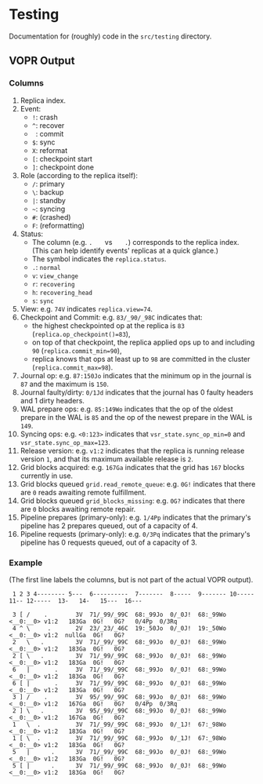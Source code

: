# Testing

Documentation for (roughly) code in the `src/testing` directory.

## VOPR Output

### Columns

1. Replica index.
2. Event:
    - `!`: crash
    - `^`: recover
    - ` `: commit
    - `$`: sync
    - `X`: reformat
    - `[`: checkpoint start
    - `]`: checkpoint done
3. Role (according to the replica itself):
    - `/`: primary
    - `\`: backup
    - `|`: standby
    - `~`: syncing
    - `#`: (crashed)
    - `F`: (reformatting)
4. Status:
    - The column (e.g. `.   ` vs `   .`) corresponds to the replica index. (This can help identify events' replicas at a quick glance.)
    - The symbol indicates the `replica.status`.
    - `.`: `normal`
    - `v`: `view_change`
    - `r`: `recovering`
    - `h`: `recovering_head`
    - `s`: `sync`
5. View: e.g. `74V` indicates `replica.view=74`.
6. Checkpoint and Commit: e.g. `83/_90/_98C` indicates that:
   - the highest checkpointed op at the replica is `83` (`replica.op_checkpoint()=83`),
   - on top of that checkpoint, the replica applied ops up to and including `90` (`replica.commit_min=90`),
   - replica knows that ops at least up to `98` are committed in the cluster (`replica.commit_max=98`).
7. Journal op: e.g. `87:150Jo` indicates that the minimum op in the journal is `87` and the maximum is `150`.
8. Journal faulty/dirty: `0/1Jd` indicates that the journal has 0 faulty headers and 1 dirty headers.
9. WAL prepare ops: e.g. `85:149Wo` indicates that the op of the oldest prepare in the WAL is `85` and the op of the newest prepare in the WAL is `149`.
10. Syncing ops: e.g. `<0:123>` indicates that `vsr_state.sync_op_min=0` and `vsr_state.sync_op_max=123`.
11. Release version: e.g. `v1:2` indicates that the replica is running release version `1`, and that its maximum available release is `2`.
12. Grid blocks acquired: e.g. `167Ga` indicates that the grid has `167` blocks currently in use.
13. Grid blocks queued `grid.read_remote_queue`: e.g. `0G!` indicates that there are `0` reads awaiting remote fulfillment.
14. Grid blocks queued `grid_blocks_missing`: e.g. `0G?` indicates that there are `0` blocks awaiting remote repair.
15. Pipeline prepares (primary-only): e.g. `1/4Pp` indicates that the primary's pipeline has 2 prepares queued, out of a capacity of 4.
16. Pipeline requests (primary-only): e.g. `0/3Pq` indicates that the primary's pipeline has 0 requests queued, out of a capacity of 3.

### Example

(The first line labels the columns, but is not part of the actual VOPR output).

```
 1 2 3 4-------- 5---  6----------  7-------  8-----  9------- 10-----   11-- 12-----  13-   14-   15---  16---

 3 [ /    .        3V  71/_99/_99C  68:_99Jo  0/_0J!  68:_99Wo <__0:__0> v1:2   183Ga  0G!   0G?   0/4Pp  0/3Rq
 4 ^ \     .       2V  23/_23/_46C  19:_50Jo  0/_0J!  19:_50Wo <__0:__0> v1:2  nullGa  0G!   0G?
 2   \   .         3V  71/_99/_99C  68:_99Jo  0/_0J!  68:_99Wo <__0:__0> v1:2   183Ga  0G!   0G?
 2 [ \   .         3V  71/_99/_99C  68:_99Jo  0/_0J!  68:_99Wo <__0:__0> v1:2   183Ga  0G!   0G?
 6   |       .     3V  71/_99/_99C  68:_99Jo  0/_0J!  68:_99Wo <__0:__0> v1:2   183Ga  0G!   0G?
 6 [ |       .     3V  71/_99/_99C  68:_99Jo  0/_0J!  68:_99Wo <__0:__0> v1:2   183Ga  0G!   0G?
 3 ] /    .        3V  95/_99/_99C  68:_99Jo  0/_0J!  68:_99Wo <__0:__0> v1:2   167Ga  0G!   0G?   0/4Pp  0/3Rq
 2 ] \   .         3V  95/_99/_99C  68:_99Jo  0/_0J!  68:_99Wo <__0:__0> v1:2   167Ga  0G!   0G?
 1   \  .          3V  71/_99/_99C  68:_99Jo  0/_1J!  67:_98Wo <__0:__0> v1:2   183Ga  0G!   0G?
 1 [ \  .          3V  71/_99/_99C  68:_99Jo  0/_1J!  67:_98Wo <__0:__0> v1:2   183Ga  0G!   0G?
 5   |      .      3V  71/_99/_99C  68:_99Jo  0/_0J!  68:_99Wo <__0:__0> v1:2   183Ga  0G!   0G?
 5 [ |      .      3V  71/_99/_99C  68:_99Jo  0/_0J!  68:_99Wo <__0:__0> v1:2   183Ga  0G!   0G?
```
